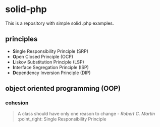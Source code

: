 # solid-php
This is a repository with simple solid .php examples.

## principles
<ul>
    <li><strong>S</strong>ingle Responsibility Principle (SRP)</li>
    <li><strong>O</strong>pen Closed Principle (OCP)</li>
    <li><strong>L</strong>iskov Substitution Principle (LSP)</li>
    <li><strong>I</strong>nterface Segregation Principle (ISP)</li>
    <li><strong>D</strong>ependency Inversion Principle (DIP)</li>
</ul>

## object oriented programming (OOP)
### cohesion
<blockquote>A class should have only one reason to change - <i>Robert C. Martin</i> :point_right: Single Responsibility Principle</blockquote>